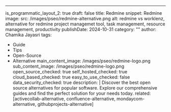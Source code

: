---
is_programmatic_layout_2: true
draft: false
title: Redmine
snippet: Redmine
image:
  src: /images/pseo/redmine-alternative.png
  alt: redmine vs worklenz, alternative for redmine project managemet tool, task management, resource management, productivity
publishDate: 2024-10-31
category: ""
author: Chamika Jayasri
tags:
  - Guide
  - Tips
  - Open-Source
  - Alternative
main_content_image: /images/pseo/redmine-logo.png
sub_content_image: /images/pseo/redmine-logo.png
open_source_checked: true
self_hosted_checked: true
cloud_based_checked: true
easy_to_use_checked: false
data_security_checked: true
description: |
   Discover the best open source alternatives for popular software. Explore our comprehensive guides and find the perfect solution for your needs today.
related: [activecollab-alternative, confluence-alternative, mondaycom-alternative, githubprojects-alternative]